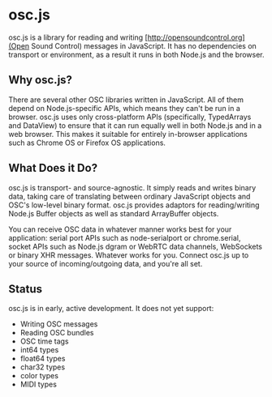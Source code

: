 osc.js
======

osc.js is a library for reading and writing [http://opensoundcontrol.org](Open Sound Control) messages in JavaScript. It has no dependencies on transport or environment, as a result it runs in both Node.js and the browser.

Why osc.js?
-----------

There are several other OSC libraries written in JavaScript. All of them depend on Node.js-specific APIs, which means they can't be run in a browser. osc.js uses only cross-platform APIs (specifically, TypedArrays and DataView) to ensure that it can run equally well in both Node.js and in a web browser. This makes it suitable for entirely in-browser applications such as Chrome OS or Firefox OS applications.

What Does it Do?
----------------

osc.js is transport- and source-agnostic. It simply reads and writes binary data, taking care of translating between ordinary JavaScript objects and OSC's low-level binary format. osc.js provides adaptors for reading/writing Node.js Buffer objects as well as standard ArrayBuffer objects.

You can receive OSC data in whatever manner works best for your application: serial port APIs such as node-serialport or chrome.serial, socket APIs such as Node.js dgram or WebRTC data channels, WebSockets or binary XHR messages. Whatever works for you. Connect osc.js up to your source of incoming/outgoing data, and you're all set.

Status
------

osc.js is in early, active development. It does not yet support:

* Writing OSC messages
* Reading OSC bundles
* OSC time tags
* int64 types
* float64 types
* char32 types
* color types
* MIDI types
